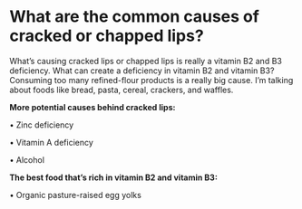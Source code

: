 # What are the common causes of cracked or chapped lips?

What’s causing cracked lips or chapped lips is really a vitamin B2 and B3 deficiency.  What can create a deficiency in vitamin B2 and vitamin B3? Consuming too many refined-flour products is a really big cause. I’m talking about foods like bread, pasta, cereal, crackers, and waffles. 

**More potential causes behind cracked lips:**

• Zinc deficiency 

• Vitamin A deficiency 

• Alcohol

**The best food that’s rich in vitamin B2 and vitamin B3:**

• Organic pasture-raised egg yolks
